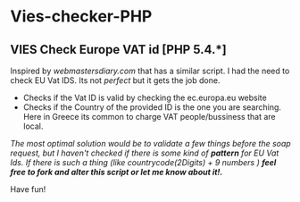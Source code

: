 Vies-checker-PHP
================
VIES Check Europe VAT id [PHP 5.4.*]
------------------------------------

Inspired by *webmastersdiary.com* that has a similar script. I had the need to check EU Vat IDS. Its not *perfect* but it gets the job done.

- Checks if the Vat ID is valid by checking the ec.europa.eu website
- Checks if the Country of the provided ID is the one you are searching. Here in Greece its common to charge VAT people/bussiness that are local.


*The most optimal solution would be to validate a few things before the soap request, but I haven't checked if there is some kind of **pattern** for EU Vat Ids. If there is such a thing (like countrycode(2Digits) + 9 numbers ) **feel free to fork and alter this script or let me know about it!.***

Have fun!

